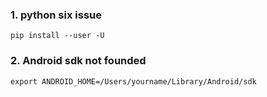 
### 1. python six issue

```
pip install --user -U
```

### 2. Android sdk not founded

```
export ANDROID_HOME=/Users/yourname/Library/Android/sdk
```